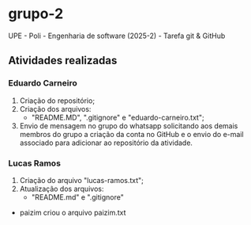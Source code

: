 # grupo-2
UPE - Poli - Engenharia de software (2025-2) - Tarefa git &amp; GitHub

## Atividades realizadas
### Eduardo Carneiro
1. Criação do repositório;
2. Criação dos arquivos: 
    - "README.MD", ".gitignore" e "eduardo-carneiro.txt";
3. Envio de mensagem no grupo do whatsapp solicitando aos demais membros do grupo a criação da conta no GitHub e o envio do e-mail associado para adicionar ao repositório da atividade.

### Lucas Ramos
1. Criação do arquivo "lucas-ramos.txt";
2. Atualização dos arquivos:
    - "README.md" e ".gitignore"

- paizim criou o arquivo paizim.txt
